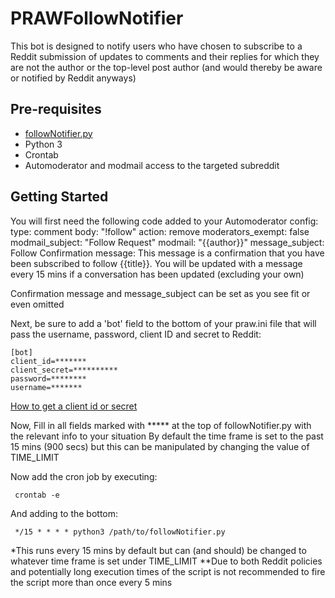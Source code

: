 # PRAWFollowNotifier

This bot is designed to notify users who have chosen to subscribe to a Reddit submission of updates to comments and their replies
for which they are not the author or the top-level post author (and would thereby be aware or notified by Reddit anyways)

Pre-requisites
--------------
- [followNotifier.py](https://github.com/iatenine/PRAWFollowNotifier/blob/master/followNotifier.py)
- Python 3
- Crontab
- Automoderator and modmail access to the targeted subreddit


Getting Started
---------------
You will first need the following code added to your Automoderator config:
    type: comment
    body: "!follow"
    action: remove
    moderators_exempt: false
    modmail_subject: "Follow Request"
    modmail: "{{author}}"
    message_subject: Follow Confirmation
    message:
        This message is a confirmation that you have been subscribed to follow {{title}}. You will be updated with a message every 15 mins if a conversation has been updated (excluding your own)
        
 Confirmation message and message_subject can be set as you see fit or even omitted
 
 Next, be sure to add a 'bot' field to the bottom of your praw.ini file that will pass the username, password, 
 client ID and secret to Reddit:
 
    [bot]
    client_id=*******
    client_secret=**********
    password=********
    username=*******
    
 [How to get a client id or secret](https://github.com/reddit-archive/reddit/wiki/OAuth2)
 
 Now, Fill in all fields marked with ***** at the top of followNotifier.py with the relevant info to your situation
 By default the time frame is set to the past 15 mins (900 secs) but this can be manipulated by changing the value of TIME_LIMIT
 
 Now add the cron job by executing:
 
     crontab -e
 And adding to the bottom:
 
     */15 * * * * python3 /path/to/followNotifier.py
 
 *This runs every 15 mins by default but can (and should) be changed to whatever time frame is set under TIME_LIMIT
 **Due to both Reddit policies and potentially long execution times of the script is not recommended to fire the script more
 than once every 5 mins
